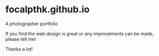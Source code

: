 # focalpthk.github.io
 A photographer portfolio

If you find the web design is great or any improvements can be made, please tell me!

Thanks a lot!
